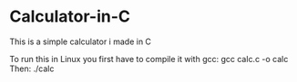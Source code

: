 # Calculator-in-C
This is a simple calculator i made in C

To run this in Linux you first have to compile it with gcc:
gcc calc.c -o calc
Then:
./calc
